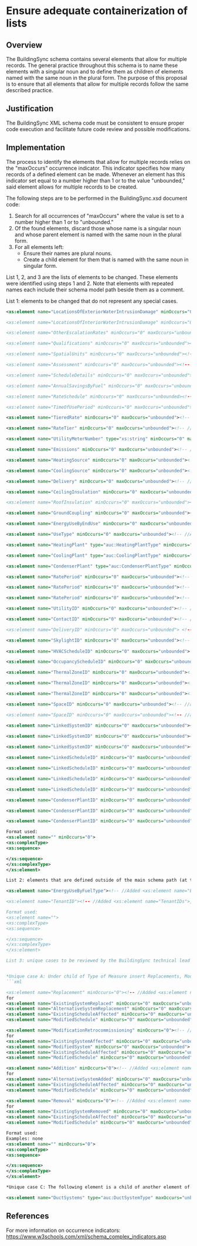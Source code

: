 # Ensure adequate containerization of lists

## Overview

The BuildingSync schema contains several elements that allow for multiple records. The general practice throughout this schema is to name these elements with a singular noun and to define them as children of elements named with the same noun in the plural form. The purpose of this proposal is to ensure that all elements that allow for multiple records follow the same described practice.


## Justification

The BuildingSync XML schema code must be consistent to ensure proper code execution and facilitate future code review and possible modifications.


## Implementation

The process to identify the elements that allow for multiple records relies on the "maxOccurs" occurrence indicator. This indicator specifies how many records of a defined element can be made. Whenever an element has this indicator set equal to a number higher than 1 or to the value "unbounded," said element allows for multiple records to be created.

The following steps are to be performed in the BuildingSync.xsd document code:

1. Search for all occurrences of "maxOccurs" where the value is set to a number higher than 1 or to "unbounded."
2. Of the found elements, discard those whose name is a singular noun and whose parent element is named with the same noun in the plural form.
3. For all elements left:
	* Ensure their names are plural nouns.
	* Create a child element for them that is named with the same noun in singular form.

List 1, 2, and 3 are the lists of elements to be changed. These elements were identified using steps 1 and 2.  Note that elements with repeated names each include their schema model path beside them as a comment.

List 1: elements to be changed that do not represent any special cases.

```xml
<xs:element name="LocationsOfExteriorWaterIntrusionDamage" minOccurs="0" maxOccurs="unbounded"><!-- //Added <xs:element name="LocationsOfExteriorWaterIntrusionDamages" minOccurs="0" maxOccurs="unbounded">, Example: none

<xs:element name="LocationsOfInteriorWaterIntrusionDamage" minOccurs="0" maxOccurs="unbounded"><!-- //Added <xs:element name="LocationsOfInteriorWaterIntrusionDamages" minOccurs="0">, Example: none

<xs:element name="OtherEscalationRates" minOccurs="0" maxOccurs="unbounded"><!-- //Updated to singular <xs:element name="OtherEscalationRate" minOccurs="0" maxOccurs="unbounded">, Added <xs:element name="OtherEscalationRates" minOccurs="0">, Example: none

<xs:element name="Qualifications" minOccurs="0" maxOccurs="unbounded"><!-- //Updated to singular <xs:element name="Qualification" minOccurs="0" maxOccurs="unbounded">, Added <xs:element name="Qualifications" minOccurs="0">, Example: none

<xs:element name="SpatialUnits" minOccurs="0" maxOccurs="unbounded"><!-- //Updated to singular <xs:element name="SpatialUnit" minOccurs="0" maxOccurs="unbounded">, Added <xs:element name="SpatialUnits" minOccurs="0">, Example: none

<xs:element name="Assessment" minOccurs="0" maxOccurs="unbounded"><!-- //Added <xs:element name="Assessments" minOccurs="0">, Example: DC GSA Headquarters.xml

<xs:element name="ScheduleDetails" minOccurs="0" maxOccurs="unbounded"><!-- //Updated to singular <xs:element name="ScheduleDetail" minOccurs="0" maxOccurs="0">, Added <xs:element name="ScheduleDetails" minOccurs="0">, Example: Reference Building - Primary Schoool.xml

<xs:element name="AnnualSavingsByFuel" minOccurs="0" maxOccurs="unbounded"><!-- //Added <xs:element name="AnnualSavingsByFuels" minOccurs="0">, Example: ASHRAE 211 Export.xml, DC GSA Headquarters.xml, Reference Building - Primary Schoool.xml 

<xs:element name="RateSchedule" minOccurs="0" maxOccurs="unbounded><!-- //Added <xs:element name="RateSchedules" minOccurs="0">, Examples: ASHRAE 211 Export.xml, Reference Building - Primary Schoool.xml

<xs:element name="TimeOfUsePeriod" minOccurs="0" maxOccurs="unbounded"><!-- //Added <xs:element name="TimeOfUsePeriods" minOccurs="0">, Example: none-->

<xs:element name="TieredRate" minOccurs="0" maxOccurs="unbounded"><!-- //Added <xs:element name="TieredRates" minOccurs="0">, Example: none-->

<xs:element name="RateTier" minOccurs="0" maxOccurs="unbounded"><!-- //Added <xs:element name="RateTiers" minOccurs="0">, Example: none-->

<xs:element name="UtilityMeterNumber" type="xs:string" minOccurs="0" maxOccurs="unbounded"><!-- //Added <xs:element name="UtilityMeterNumbers" minOccurs="0">, Example = none-->

<xs:element name="Emissions" minOccurs="0" maxOccurs="unbounded"><!-- //Updated to singular <xs:element name="Emissions" minOccurs="0" maxOccurs="unbounded">, Added <xs:element name="Emissions" minOccurs="0">, Example: none-->

<xs:element name="HeatingSource" minOccurs="0" maxOccurs="unbounded"><!-- //Added <xs:element name="HeatingSources" minOccurs="0">, Example: Reference Building - Primary Schoool.xml, ASHRAE 211 Export.xml, Golden Test File.xml, Multi-Facility Shared Systems.xml-->

<xs:element name="CoolingSource" minOccurs="0" maxOccurs="unbounded"><!-- //Added <xs:element name="CoolingSources" minOccurs="0">, Example: Reference Building - Primary Schoool.xml, ASHRAE 211 Export.xml, Golden Test File.xml, Multi-Facility Shared Systems.xml-->

<xs:element name="Delivery" minOccurs="0" maxOccurs="unbounded"><!-- //Added <xs:element name="Deliveries" minOccurs="0">, Example: Reference Building - Primary Schoool.xml-->

<xs:element name="CeilingInsulation" minOccurs="0" maxOccurs="unbounded"><!-- //Added <xs:element name="CeilingInsulations" minOccurs="0">, Example: none

<xs:element name="RoofInsulation" minOccurs="0" maxOccurs="unbounded"><!-- //Added <xs:element name="RoofInsulations" minOccurs="0">, Example: Reference Building - Primary Schoool.xml-->

<xs:element name="GroundCoupling" minOccurs="0" maxOccurs="unbounded"><!-- //Added <xs:element name="GroundCouplings" minOccurs="0">, Example: ASHRAE 211 Export.xml, Reference Building - Primary Schoool.xml-->

<xs:element name="EnergyUseByEndUse" minOccurs="0" maxOccurs="unbounded"><!-- //Added <xs:element name="EnergyUseByEndUses" minOccurs="0">, Example: none-->

<xs:element name="UseType" minOccurs="0" maxOccurs="unbounded"><!-- //Added <xs:element name="UseTypes" minOccurs="0">, Examples: none-->

<xs:element name="HeatingPlant" type="auc:HeatingPlantType" minOccurs="0" maxOccurs="unbounded"><!-- //Added <xs:element name="HeatingPlants" minOccurs="0">, Examples: ASHRAE 211 Export.xml, Golden Test File.xml,Multi-Facility Shared Systems.xml, Reference Building - Primary Schoool.xml-->

<xs:element name="CoolingPlant" type="auc:CoolingPlantType" minOccurs="0" maxOccurs="unbounded"><!-- //Added <xs:element name="CoolingPlants" minOccurs="0">, Examples: ASHRAE 211 Export.xml, Golden Test File.xml, Multi-Facility Shared Systems.xml-->

<xs:element name="CondenserPlant" type="auc:CondenserPlantType" minOccurs="0" maxOccurs="unbounded"><!-- //Added <xs:element name="CondenserPlants" minOccurs="0">, Examples:  ASHRAE 211 Export.xml, Golden Test File.xml, Multi-Facility Shared Systems.xml, Reference Building - Primary Schoool.xml-->

<xs:element name="RatePeriod" minOccurs="0" maxOccurs="unbounded"><!-- //auc:FlatRate/auc:RatePeriod --> <!-- added <xs:element name="RatePeriods" minOccurs="0">, Example: none-->

<xs:element name="RatePeriod" minOccurs="0" maxOccurs="unbounded"><!-- //auc:TimeOfUseRate/auc:RatePeriod --> <!-- //Added <xs:element name="RatePeriods" minOccurs="0">, Example: none-->

<xs:element name="RatePeriod" minOccurs="0" maxOccurs="unbounded"><!-- //auc:TieredRate/auc:RatePeriod --> <!-- //Added <xs:element name="RatePeriods" minOccurs="0">, Example: none-->

<xs:element name="UtilityID" minOccurs="0" maxOccurs="unbounded"><!-- //Added <xs:element name="UtilityIDs" minOccurs="0">, Example: ASHRAE 211 Export.xml, Reference Building - Primary Schoool.xml-->

<xs:element name="ContactID" minOccurs="0" maxOccurs="unbounded"><!-- //Added <xs:element name="ContactIDs" minOccurs="0">, Example: none

<xs:element name="DeliveryID" minOccurs="0" maxOccurs="unbounded"> <!-- //Added <xs:element name="DeliveryIDs" minOccurs="0">, Example: Reference Building - Primary Schoool.xml-->

<xs:element name="SkylightID" minOccurs="0" maxOccurs="unbounded"><!-- //Added <xs:element name="SkylightIDs" minOccurs="0">, Example: Reference Building - Primary Schoool.xml--> 
  
<xs:element name="HVACScheduleID" minOccurs="0" maxOccurs="unbounded"> <!-- //<xs:element name="HVACScheduleIDs" minOccurs="0">, Example: Reference Building - Primary Schoool.xml-->

<xs:element name="OccupancyScheduleID" minOccurs="0" maxOccurs="unbounded"><!-- //Added <xs:element name="OccupancyScheduleIDs" minOccurs="0">,  Example: Reference Building - Primary Schoool.xml-->

<xs:element name="ThermalZoneID" minOccurs="0" maxOccurs="unbounded"><!-- //auc:CeilingID/auc:ThermalZoneID --><!--//Added <xs:element name="ThermalZoneIDs" minOccurs="0">, Example: none-->

<xs:element name="ThermalZoneID" minOccurs="0" maxOccurs="unbounded"><!-- //auc:FoundationID/auc:ThermalZoneID --><!--//Added <xs:element name="ThermalZoneIDs" minOccurs="0">, Example: none-->

<xs:element name="ThermalZoneID" minOccurs="0" maxOccurs="unbounded"><!-- //auc:Side/auc:ThermalZoneID --><!--//Added <xs:element name="ThermalZoneID" minOccurs="0">, Example: none-->

<xs:element name="SpaceID" minOccurs="0" maxOccurs="unbounded"><!-- //auc:CeilingID/auc:SpaceID --><!--//Added <xs:element name="SpaceIDs" minOccurs="0">, Example: Reference Building - Primary Schoool.xml

<xs:element name="SpaceID" minOccurs="0" maxOccurs="unbounded"><!-- //auc:FoundationID/auc:SpaceID --><!--//Added <xs:element name="SpaceIDs" minOccurs="0">, Example: Reference Building - Primary Schoool.xml-->

<xs:element name="LinkedSystemID" minOccurs="0" maxOccurs="unbounded"><!-- //element(*,auc:PumpSystemType)/auc:LinkedSystemID --><!--//Added <xs:element name="LinkedSystemIDs" minOccurs="0">, Example: Reference Building - Primary Schoool.xml-->

<xs:element name="LinkedSystemID" minOccurs="0" maxOccurs="unbounded"><!-- //element(*,auc:FanSystemType)/auc:LinkedSystemID --><!--//Added <xs:element name="LinkedSystemIDs" minOccurs="0">, Example: Reference Building - Primary Schoool.xml-->
 
<xs:element name="LinkedSystemID" minOccurs="0" maxOccurs="unbounded"><!-- //element(*,auc:MotorSystemType)/auc:LinkedSystemID --><!--//Added <xs:element name="LinkedSystemIDs" minOccurs="0">, Example: Reference Building - Primary Schoool.xml-->

<xs:element name="LinkedScheduleID" minOccurs="0" maxOccurs="unbounded"><!-- //auc:LinkedSiteID/auc:LinkedScheduleID --><!--//Added <xs:element name="LinkedScheduleIDs" minOccurs="0">, Example: Reference Building - Primary Schoool.xml-->

<xs:element name="LinkedScheduleID" minOccurs="0" maxOccurs="unbounded"><!-- //auc:LinkedFacilityID/auc:LinkedScheduleID --><!--//Added <xs:element name="LinkedScheduleIDs" minOccurs="0">, Example: Reference Building - Primary Schoool.xml-->

<xs:element name="LinkedScheduleID" minOccurs="0" maxOccurs="unbounded"><!-- //auc:LinkedSubsectionID/auc:LinkedScheduleID --><!--//Added <xs:element name="LinkedScheduleIDs" minOccurs="0">, Example: Reference Building - Primary Schoool.xml-->

<xs:element name="LinkedScheduleID" minOccurs="0" maxOccurs="unbounded"><!-- //auc:LinkedSpaceID/auc:LinkedScheduleID --><!--//Added <xs:element name="LinkedScheduleIDs" minOccurs="0">, Example: Reference Building - Primary Schoool.xml--> 

<xs:element name="CondenserPlantID" minOccurs="0" maxOccurs="unbounded"> <!-- //auc:Chiller/auc:CondenserPlantID --><!--//Added <xs:element name="CondenserPlantIDs" minOccurs="0">, Example: Reference Building - Primary Schoool.xml, ASHRAE 211 Export.xml, Golden Test File.xml, Multi-Facility Shared Systems.xml-->

<xs:element name="CondenserPlantID" minOccurs="0" maxOccurs="unbounded"> <!-- //auc:CentralRefrigerationSystem/auc:CondenserPlantID --><!--//Added <xs:element name="CondenserPlantIDs" minOccurs="0">, Primary Schoool.xml, ASHRAE 211 Export.xml, Golden Test File.xml, Multi-Facility Shared Systems.xml-->

<xs:element name="CondenserPlantID" minOccurs="0" maxOccurs="unbounded"> <!-- //auc:CoolingSourceType/auc:DX/auc:CondenserPlantID --><!--//Added <xs:element name="CondenserPlantIDs" minOccurs="0">, Example: Primary Schoool.xml, ASHRAE 211 Export.xml, Golden Test File.xml, Multi-Facility Shared Systems.xml-->

Format used: 
<xs:element name="" minOccurs="0">
<xs:complexType>
<xs:sequence>

</xs:sequence>
</xs:complexType>
</xs:element>

List 2: elements that are defined outside of the main schema path (at the bottom of the code) and are referenced throughout the schema code. For more information, reference the following pull request comment: https://github.com/BuildingSync/schema/pull/67#issuecomment-456912360 

<xs:element name="EnergyUseByFuelType"><!-- //Added <xs:element name="EnergyUseByFuelTypes">,Updated ref's to plural <xs:element ref="auc:EnergyUseByFuelTypes", Example: none

<xs:element name="TenantID"><!-- //Added <xs:element name="TenantIDs">, Updated ref's to plural <xs:element ref="auc:TenantIDs", Example: MultitenantBySubsections.xml

Format used:
<xs:element name="">
<xs:complexType>
<xs:sequence>

</xs:sequence>
</xs:complexType>
</xs:element>

List 3: unique cases to be reviewed by the BuildingSync technical lead to define approach.


*Unique case A: Under child of Type of Measure insert Replacements, ModificationRetrocommissions, Additions, Removals
```xml

<xs:element name="Replacement" minOccurs="0"><!-- //Added <xs:element name="Replacements" minOccurs="0">, Note: Replacement doesn't have maxOccurs ="unbounded", Examples: DC GSA Headquarters.xml,Reference Building - Primary Schoool.xml-->
for
<xs:element name="ExistingSystemReplaced" minOccurs="0" maxOccurs="unbounded"> <!-- //element(*,auc:MeasureType)/auc:TypeOfMeasure/auc:Replacement/auc:ExistingSystemReplaced --> 
<xs:element name="AlternativeSystemReplacement" minOccurs="0" maxOccurs="unbounded"> <!-- //element(*,auc:MeasureType)/auc:TypeOfMeasure/auc:Replacement/auc:AlternativeSystemReplacement -->
<xs:element name="ExistingScheduleAffected" minOccurs="0" maxOccurs="unbounded"> <!-- //element(*,auc:MeasureType)/auc:TypeOfMeasure/auc:Replacement/auc:ExistingScheduleAffected -->
<xs:element name="ModifiedSchedule" minOccurs="0" maxOccurs="unbounded"> <!-- //element(*,auc:MeasureType)/auc:TypeOfMeasure/auc:Replacement/auc:ModifiedSchedule -->

<xs:element name="ModificationRetrocommissioning" minOccurs="0"><!-- //Added <xs:element name="ModificationRetrocommissions" minOccurs="0">, Examples: DC GSA Headquarters.xml,Reference Building - Primary Schoool.xml-->
for
<xs:element name="ExistingSystemAffected" minOccurs="0" maxOccurs="unbounded"> <!-- //element(*,auc:MeasureType)/auc:TypeOfMeasure/auc:ModificationRetrocommissioning/auc:ExistingSystemAffected -->
<xs:element name="ModifiedSystem" minOccurs="0" maxOccurs="unbounded"> <!-- //element(*,auc:MeasureType)/auc:TypeOfMeasure/auc:ModificationRetrocommissioning/auc:ModifiedSystem -->
<xs:element name="ExistingScheduleAffected" minOccurs="0" maxOccurs="unbounded"> <!-- //element(*,auc:MeasureType)/auc:TypeOfMeasure/auc:ModificationRetrocommissioning/auc:ExistingScheduleAffected -->
<xs:element name="ModifiedSchedule" minOccurs="0" maxOccurs="unbounded"> <!-- //element(*,auc:MeasureType)/auc:TypeOfMeasure/auc:ModificationRetrocommissioning/auc:ModifiedSchedule -->

<xs:element name="Addition" minOccurs="0"><!-- //Added <xs:element name="Additions" minOccurs="0">, Example: DC GSA Headquarters.xml,Reference Building - Primary Schoool.xml--> 
for
<xs:element name="AlternativeSystemAdded" minOccurs="0" maxOccurs="unbounded"> <!-- //element(*,auc:MeasureType)/auc:TypeOfMeasure/auc:Addition/auc:AlternativeSystemAdded -->
<xs:element name="ExistingScheduleAffected" minOccurs="0" maxOccurs="unbounded"> <!-- //element(*,auc:MeasureType)/auc:TypeOfMeasure/auc:Addition/auc:ExistingScheduleAffected -->
<xs:element name="ModifiedSchedule" minOccurs="0" maxOccurs="unbounded"> <!-- //element(*,auc:MeasureType)/auc:TypeOfMeasure/auc:Addition/auc:ModifiedSchedule -->

<xs:element name="Removal" minOccurs="0"><!-- //Added <xs:element name="Removals" minOccurs="0">, Example: Golden Test File.xml-->
for
<xs:element name="ExistingSystemRemoved" minOccurs="0" maxOccurs="unbounded"> <!-- //element(*,auc:MeasureType)/auc:TypeOfMeasure/auc:Removal/auc:ExistingSystemRemoved -->
<xs:element name="ExistingScheduleAffected" minOccurs="0" maxOccurs="unbounded"> <!-- //element(*,auc:MeasureType)/auc:TypeOfMeasure/auc:Removal/auc:ExistingScheduleAffected -->
<xs:element name="ModifiedSchedule" minOccurs="0" maxOccurs="unbounded"> <!-- //element(*,auc:MeasureType)/auc:TypeOfMeasure/auc:Removal/auc:ModifiedSchedule -->

Format used:
Examples: none
<xs:element name="" minOccurs="0">
<xs:complexType>
<xs:sequence>

</xs:sequence>
</xs:complexType>
</xs:element>

*Unique case C: The following element is a child of another element of the same exact name. Since this one is the child element, it should be in singular form. Remove the 's' at the end of the following element's name. 

<xs:element name="DuctSystems" type="auc:DuctSystemType" maxOccurs="unbounded"/><!-- //Updated to <xs:element name="DuctSystem" type="auc:DuctSystemType" maxOccurs="unbounded"/>, Example: Reference Building - Primary Schoool.xml
```

## References

For more information on occurrence indicators: https://www.w3schools.com/xml/schema_complex_indicators.asp
